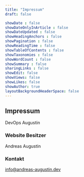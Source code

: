 ```yaml
---
title: "Impressum"
draft: false

showDate : false
showDateOnlyInArticle : false
showDateUpdated : false
showHeadingAnchors : false
showPagination : false
showReadingTime : false
showTableOfContents : false
showTaxonomies : false
showWordCount : false
showSummary : false
sharingLinks : false
showEdit: false
showViews: false
showLikes: false
showAuthor: true
layoutBackgroundHeaderSpace: false
---
```


## Impressum

DevOps Augustin

### Website Besitzer

Andreas Augustin

### Kontakt

[info@andreas-augustin.dev](mailto:info@andreas-augustin.dev)
